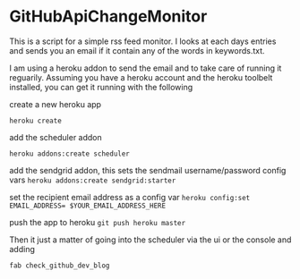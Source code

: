 # GitHubApiChangeMonitor

This is a script for a simple rss feed monitor. I looks at each days entries and sends you an email if it contain
any of the words in keywords.txt.

I am using a heroku addon to send the email and to take care of running it reguarily.
Assuming you have a heroku account and the heroku toolbelt installed, you can get it running with the following

create a new heroku app

`heroku create` 


add the scheduler addon

`heroku addons:create scheduler`

add the sendgrid addon, this sets the sendmail username/password config vars
`heroku addons:create sendgrid:starter`

set the recipient email address as a config var
`heroku config:set EMAIL_ADDRESS= $YOUR_EMAIL_ADDRESS_HERE`

push the app to heroku
`git push heroku master`


Then it just a matter of going into the scheduler via the ui or the console and adding

`fab check_github_dev_blog`
